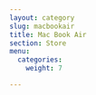 ```yaml
---
layout: category
slug: macbookair
title: Mac Book Air
section: Store
menu:
  categories:
    weight: 7

---
```

